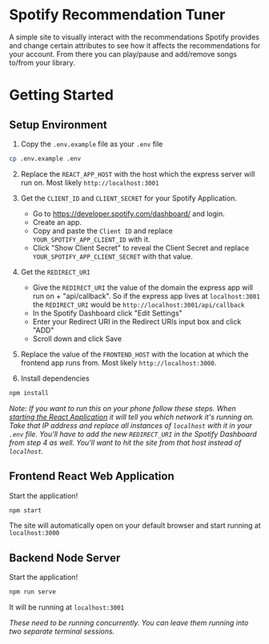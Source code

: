# Spotify Recommendation Tuner

A simple site to visually interact with the recommendations Spotify provides and
change certain attributes to see how it affects the recommendations for your
account. From there you can play/pause and add/remove songs to/from your
library.

# Getting Started

## Setup Environment

1. Copy the `.env.example` file as your `.env` file

```sh
cp .env.example .env
```

2. Replace the `REACT_APP_HOST` with the host which the express server will run
   on. Most likely `http://localhost:3001`

3. Get the `CLIENT_ID` and `CLIENT_SECRET` for your Spotify Application.

   - Go to https://developer.spotify.com/dashboard/ and login.
   - Create an app.
   - Copy and paste the `Client ID` and replace `YOUR_SPOTIFY_APP_CLIENT_ID` with it.
   - Click "Show Client Secret" to reveal the Client Secret and replace `YOUR_SPOTIFY_APP_CLIENT_SECRET` with that value.

4. Get the `REDIRECT_URI`

    - Give the `REDIRECT_URI` the value of the domain the express app will run on + "api/callback". So if the express app lives at `localhost:3001` the `REDIRECT_URI` would be `http://localhost:3001/api/callback`
    - In the Spotify Dashboard click "Edit Settings"
    - Enter your Redirect URI in the Redirect URIs input box and click "ADD"
    - Scroll down and click Save

5. Replace the value of the `FRONTEND_HOST` with the location at which the frontend app runs from. Most likely `http://localhost:3000`.

6. Install dependencies

```sh
npm install
```

_Note: If you want to run this on your phone follow these steps. When [starting the React Application](#frontend-react-web-application) it will tell you which network it's running on. Take that IP address and replace all instances of `localhost` with it in your `.env` file. You'll have to add the new `REDIRECT_URI` in the Spotify Dashboard from step 4 as well. You'll want to hit the site from that host instead of `localhost`._

## Frontend React Web Application

Start the application!

```sh
npm start
```

The site will automatically open on your default browser and start running at `localhost:3000`

## Backend Node Server

Start the application!

```sh
npm run serve
```

It will be running at `localhost:3001`

_These need to be running concurrently. You can leave them running into two separate terminal sessions._
